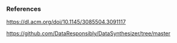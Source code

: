 

### References

https://dl.acm.org/doi/10.1145/3085504.3091117

https://github.com/DataResponsibly/DataSynthesizer/tree/master
